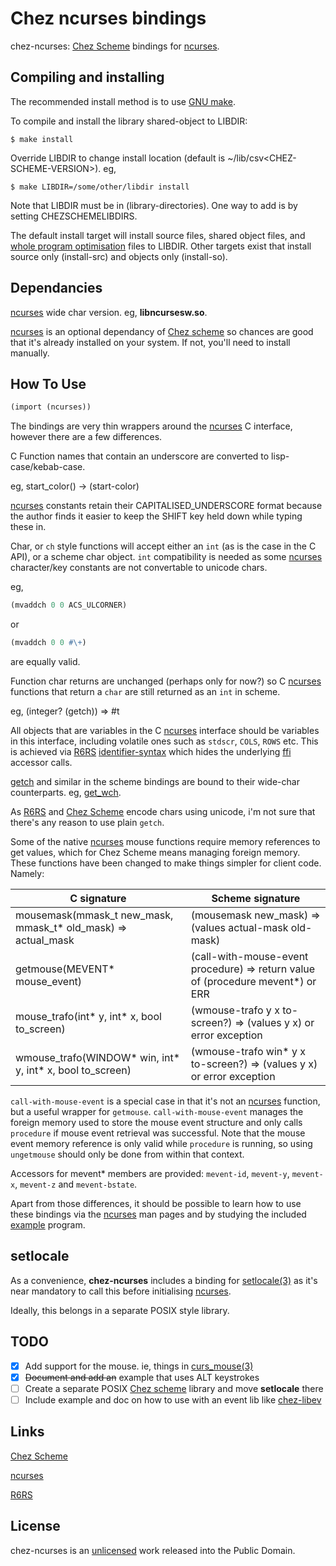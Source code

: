 # Chez ncurses bindings

chez-ncurses: [Chez Scheme] bindings for [ncurses].

## Compiling and installing

The recommended install method is to use [GNU make](https://www.gnu.org/software/make/).

To compile and install the library shared-object to LIBDIR:

    $ make install

Override LIBDIR to change install location (default is ~/lib/csv&lt;CHEZ-SCHEME-VERSION&gt;). eg,

    $ make LIBDIR=/some/other/libdir install

Note that LIBDIR must be in (library-directories). One way to add is by setting CHEZSCHEMELIBDIRS.

The default install target will install source files, shared object files, and [whole program optimisation](https://cisco.github.io/ChezScheme/csug9.5/system.html#./system:s117) files to LIBDIR. Other targets exist that install source only (install-src) and objects only (install-so).

## Dependancies

[ncurses] wide char version. eg, **libncursesw.so**.

[ncurses] is an optional dependancy of [Chez scheme] so chances are good that it's already installed on your system. If not, you'll need to install manually.

## How To Use

```scheme
(import (ncurses))
```
The bindings are very thin wrappers around the [ncurses] C interface, however there are a few differences.

C Function names that contain an underscore are converted to lisp-case/kebab-case.

eg, start_color() -> (start-color)

[ncurses] constants retain their CAPITALISED_UNDERSCORE format because the author finds it easier to keep the SHIFT key held down while typing these in.

Char, or `ch` style functions will accept either an `int` (as is the case in the C API), or a scheme char object. `int` compatibility is needed as some [ncurses] character/key constants are not convertable to unicode chars.

eg,
```scheme
(mvaddch 0 0 ACS_ULCORNER)
```
or
```scheme
(mvaddch 0 0 #\+)
```
are equally valid.

Function char returns are unchanged (perhaps only for now?) so C [ncurses] functions that return a `char` are still returned as an `int` in scheme.

eg, (integer? (getch)) => #t

All objects that are variables in the C [ncurses] interface should be variables in this interface, including volatile ones such as `stdscr`, `COLS`, `ROWS` etc. This is achieved via [R6RS] [identifier-syntax](http://scheme.com/tspl4/syntax.html#./syntax:s27) which hides the underlying [ffi](https://cisco.github.io/ChezScheme/csug9.5/foreign.html#./foreign:h0) accessor calls.

[getch](https://www.invisible-island.net/ncurses/man/curs_getch.3x.html) and similar in the scheme bindings are bound to their wide-char counterparts. eg, [get_wch](https://www.invisible-island.net/ncurses/man/curs_get_wch.3x.html).

As [R6RS] and [Chez Scheme] encode chars using unicode, i'm not sure that there's any reason to use plain `getch`.

Some of the native [ncurses] mouse functions require memory references to get values, which for Chez Scheme means managing foreign memory. These functions have been changed to make things simpler for client code. Namely:

C signature | Scheme signature
----------- | ----------------
mousemask(mmask_t new_mask, mmask_t* old_mask) => actual_mask | (mousemask new_mask) => (values actual-mask old-mask)
getmouse(MEVENT* mouse_event) | (call-with-mouse-event procedure) => return value of (procedure mevent*) or ERR
mouse_trafo(int* y, int* x, bool to_screen) | (wmouse-trafo y x to-screen?) => (values y x) or error exception
wmouse_trafo(WINDOW* win, int* y, int* x, bool to_screen) | (wmouse-trafo win* y x to-screen?) => (values y x) or error exception

`call-with-mouse-event` is a special case in that it's not an [ncurses] function, but a useful wrapper for `getmouse`. `call-with-mouse-event` manages the foreign memory used to store the mouse event structure and only calls `procedure` if mouse event retrieval was successful. Note that the mouse event memory reference is only valid while `procedure` is running, so using `ungetmouse` should only be done from within that context.

Accessors for mevent* members are provided: `mevent-id`, `mevent-y`, `mevent-x`, `mevent-z` and `mevent-bstate`.

Apart from those differences, it should be possible to learn how to use these bindings via the [ncurses] man pages and by studying the included [example](example.ss) program.

## setlocale

As a convenience, **chez-ncurses** includes a binding for [setlocale(3)](https://www.man7.org/linux/man-pages/man3/setlocale.3.html) as it's near mandatory to call this before initialising [ncurses].

Ideally, this belongs in a separate POSIX style library.

## TODO

- [x] Add support for the mouse. ie, things in [curs_mouse(3)](https://invisible-island.net/ncurses/man/curs_mouse.3x.html)
- [x] ~~Document and add an~~ example that uses ALT keystrokes
- [ ] Create a separate POSIX [Chez scheme] library and move **setlocale** there
- [ ] Include example and doc on how to use with an event lib like [chez-libev](https://github.com/akce/chez-libev)

## Links

[Chez Scheme](https://cisco.github.io/ChezScheme/)

[Chez Scheme]: https://cisco.github.io/ChezScheme/ "Chez Scheme"

[ncurses](https://invisible-island.net/ncurses/)

[ncurses]: https://invisible-island.net/ncurses/ "ncurses"

[R6RS](http://r6rs.org/)

[R6RS]: http://r6rs.org "R6RS"

## License

chez-ncurses is an [unlicensed](LICENSE) work released into the Public Domain.
